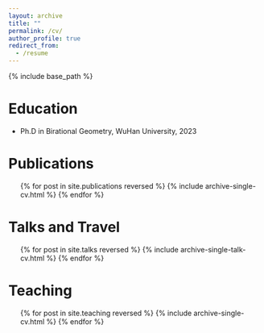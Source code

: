```yaml
---
layout: archive
title: ""
permalink: /cv/
author_profile: true
redirect_from:
  - /resume
---
```


{% include base_path %}

Education
======
* Ph.D in Birational Geometry, WuHan University, 2023 



Publications
======
  <ul>{% for post in site.publications reversed %}
    {% include archive-single-cv.html %}
  {% endfor %}</ul>
  
Talks and Travel
======
  <ul>{% for post in site.talks reversed %}
    {% include archive-single-talk-cv.html  %}
  {% endfor %}</ul>
  
Teaching
======
  <ul>{% for post in site.teaching reversed %}
    {% include archive-single-cv.html %}
  {% endfor %}</ul>
  

